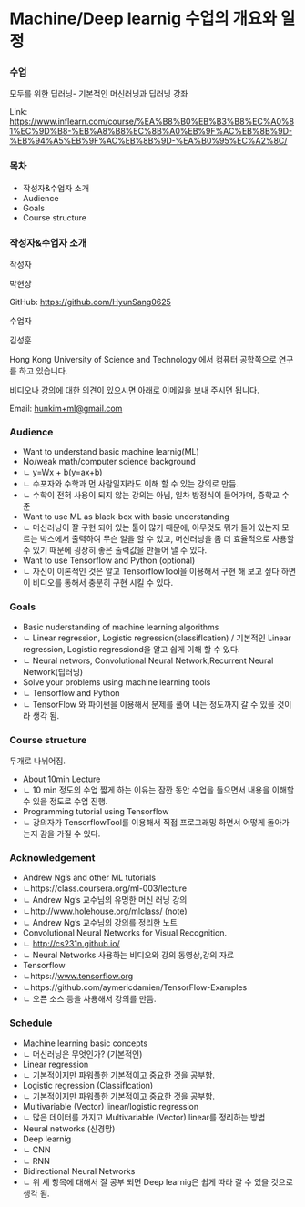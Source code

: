 # Machine/Deep learnig 수업의 개요와 일정
### 수업
모두를 위한 딥러닝- 기본적인 머신러닝과 딥러닝 강좌

Link: https://www.inflearn.com/course/%EA%B8%B0%EB%B3%B8%EC%A0%81%EC%9D%B8-%EB%A8%B8%EC%8B%A0%EB%9F%AC%EB%8B%9D-%EB%94%A5%EB%9F%AC%EB%8B%9D-%EA%B0%95%EC%A2%8C/
### 목차
- 작성자&수업자 소개
- Audience
- Goals
- Course structure
### 작성자&수업자 소개

작성자

박현상

GitHub: https://github.com/HyunSang0625

수업자

김성훈

Hong Kong University of Science and Technology 에서 컴퓨터 공학쪽으로 연구를 하고 있습니다.


비디오나 강의에 대한 의견이 있으시면 아래로 이메일을 보내 주시면 됩니다.

Email: hunkim+ml@gmail.com
### Audience

- Want to understand basic machine learnig(ML)
- No/weak math/computer science background
- ㄴ y=Wx + b(y=ax+b)
- ㄴ 수포자와 수학과 먼 사람일지라도  이해 할 수 있는 강의로 만듬. 
- ㄴ 수학이 전혀 사용이 되지 않는 강의는 아님, 일차 방정식이 들어가며, 중학교 수준
- Want to use ML as black-box with basic understanding
- ㄴ 머신러닝이 잘 구현 되어 있는 툴이 많기 때문에, 아무것도 뭐가 들어 있는지 모르는 박스에서 출력하여 무슨 일을 할 수 있고, 머신러닝을 좀 더 효율적으로 사용할 수 있기 때문에 굉장히 좋은 출력값을 만들어 낼 수 있다.
- Want to use Tensorflow and Python (optional)
- ㄴ 자신이 이론적인 것은 알고 TensorflowTool을 이용해서 구현 해 보고 싶다 하면 이 비디오를 통해서 충분히 구현 시킬 수 있다.
### Goals
- Basic nuderstanding of machine learning algorithms
- ㄴ Linear regression, Logistic regression(classiflcation) / 기본적인  Linear regression, Logistic regressiond을 알고 쉽게 이해 할 수 있다.
- ㄴ Neural networs, Convolutional Neural Network,Recurrent Neural Network(딥러닝)
- Solve your  problems using machine learning tools
- ㄴ Tensorflow and Python 
- ㄴ TensorFlow 와 파이썬을 이용해서 문제를 풀어 내는 정도까지 갈 수 있을 것이라 생각 됨.
### Course structure
두개로 나뉘어짐.
- About 10min Lecture
- ㄴ 10 min 정도의 수업 짧게 하는 이유는 잠깐 동안 수업을 들으면서 내용을 이해할 수 있을 정도로 수업 진행.
- Programming tutorial using Tensorflow
- ㄴ 강의자가 TensorflowTool를 이용해서 직접 프로그래밍 하면서 어떻게 돌아가는지 감을 가질 수 있다.
### Acknowledgement
- Andrew Ng’s and other ML tutorials
- ㄴhttps://class.coursera.org/ml-003/lecture
- ㄴ Andrew Ng’s 교수님의 유명한 머신 러닝 강의
- ㄴhttp://www.holehouse.org/mlclass/ (note)
- ㄴ Andrew Ng’s 교수님의 강의를 정리한 노트
- Convolutional Neural Networks for Visual Recognition.
- ㄴ http://cs231n.github.io/
- ㄴ Neural Networks 사용하는 비디오와 강의 동영상,강의 자료
- Tensorflow
- ㄴhttps://www.tensorflow.org
- ㄴhttps://github.com/aymericdamien/TensorFlow-Examples
- ㄴ 오픈 소스 등을 사용해서 강의를 만듬.
### Schedule 
- Machine learning basic concepts
- ㄴ 머신러닝은 무엇인가? (기본적인)
- Linear regression
- ㄴ 기본적이지만 파워풀한 기본적이고 중요한 것을 공부함.
- Logistic regression (Classiflcation)
- ㄴ 기본적이지만 파워풀한 기본적이고 중요한 것을 공부함.
- Multivariable (Vector) linear/logistic regression
- ㄴ 많은 데이터를 가지고 Multivariable (Vector) linear를 정리하는 방법
- Neural networks (신경망)
- Deep learnig
- ㄴ CNN
- ㄴ RNN
- Bidirectional Neural Networks
- ㄴ 위 세 항목에 대해서 잘 공부 되면 Deep learnig은 쉽게 따라 갈 수 있을 것으로 생각 됨.